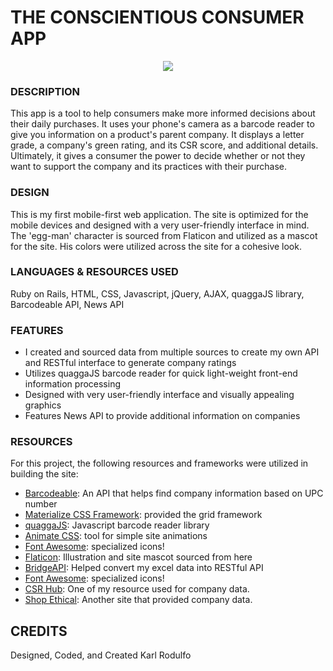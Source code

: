 # THE CONSCIENTIOUS CONSUMER APP

<center>
<img src="concon.gif">
</center>

### DESCRIPTION
This app is a tool to help consumers make more informed decisions about their daily purchases.
It uses your phone's camera as a barcode reader to give you information on a product's parent company. It displays a letter grade, a company's green rating, and its CSR score, and additional details. Ultimately, it gives a consumer the power to decide whether or not they want to support the company and its practices with their purchase.

### DESIGN
This is my first mobile-first web application. The site is optimized for the mobile devices and designed with a very user-friendly interface in mind.
The 'egg-man' character is sourced from Flaticon and utilized as a mascot for the site. His colors were utilized across the site for a cohesive look.

### LANGUAGES & RESOURCES USED
Ruby on Rails, HTML, CSS, Javascript, jQuery, AJAX, quaggaJS library, Barcodeable API, News API

### FEATURES

- I created and sourced data from multiple sources to create my own API and RESTful interface to generate company ratings
- Utilizes quaggaJS barcode reader for quick light-weight front-end information processing
- Designed with very user-friendly interface and visually appealing graphics
- Features News API to provide additional information on companies

### RESOURCES

For this project, the following resources and frameworks were utilized in building the site:

- [Barcodeable](https://api.barcodable.com/): An API that helps find company information based on UPC number
- [Materialize CSS Framework](https://materializecss.com/): provided the grid framework
- [quaggaJS](https://serratus.github.io/quaggaJS/): Javascript barcode reader library
- [Animate CSS](https://daneden.github.io/animate.css/): tool for simple site animations
- [Font Awesome](https://fontawesome.com/icons?d=gallery): specialized icons!
- [Flaticon](https://www.flaticon.com/): Illustration and site mascot sourced from here
- [BridgeAPI](https://bridge.buddyweb.fr/): Helped convert my excel data into RESTful API
- [Font Awesome](https://fontawesome.com/icons?d=gallery): specialized icons!
- [CSR Hub](https://www.csrhub.com/): One of my resource used for company data.
- [Shop Ethical](https://guide.ethical.org.au): Another site that provided company data.


## CREDITS
Designed, Coded, and Created Karl Rodulfo
